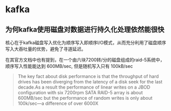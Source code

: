 # kafka

## 为何kafka使用磁盘对数据进行持久化处理依然能很快

核心在于kafka磁盘写入优化为顺序写入即顺序I/O模式，从而充分利用了磁盘顺序写入大吞吐量的优势，避免了寻道延迟。

在其官方文档中也有提到，在一个由六块7200转/分的磁盘组成的raid-5系统中，顺序写入性能能达到 600MB/sec, 但是随机写入只有 100kB/sec

> The key fact about disk performance is that the throughput of hard drives has been diverging from the latency of a disk seek for the last decade.As a result the performance of linear writes on a JBOD configuration with six 7200rpm SATA RAID-5 array is about 600MB/sec but the performance of random writes is only about 100k/sec—a difference of over 6000X
